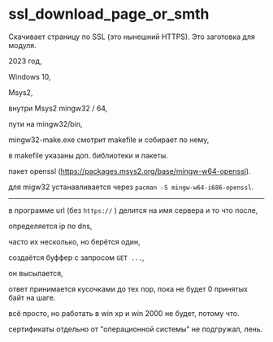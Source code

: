# ssl_download_page_or_smth
Скачивает страницу по SSL (это нынешний HTTPS). Это заготовка для модуля. 

2023 год,

Windows 10, 

Msys2, 

внутри Msys2 mingw32 / 64, 

пути на mingw32/bin, 

mingw32-make.exe смотрит makefile и собирает по нему,

в makefile указаны доп. библиотеки и пакеты.

пакет openssl (https://packages.msys2.org/base/mingw-w64-openssl).

для migw32 устанавливается через `pacman -S mingw-w64-i686-openssl`.

---

в программе url (без `https://` ) делится на имя сервера и то что после,

определяется ip по dns,

часто их несколько, но берётся один,

создаётся буффер с запросом `GET ...`, 

он высылается,

ответ принимается кусочками до тех пор, пока не будет 0 принятых байт на шаге.

всё просто, но работать в win xp и win 2000 не будет, потому что.

сертификаты отдельно от "операционной системы" не подгружал, лень.
